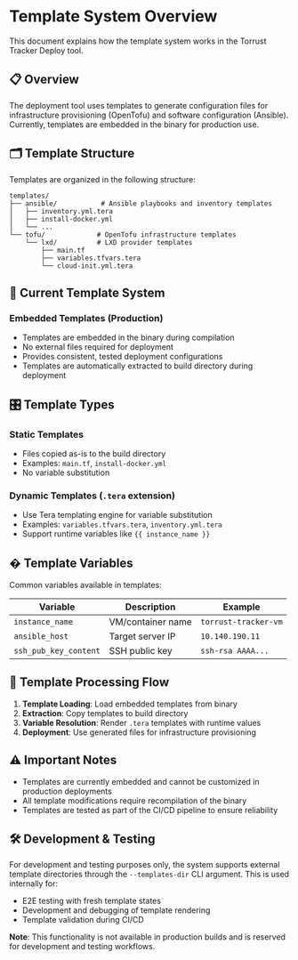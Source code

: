 # Template System Overview

This document explains how the template system works in the Torrust Tracker Deploy tool.

## 📋 Overview

The deployment tool uses templates to generate configuration files for infrastructure provisioning (OpenTofu) and software configuration (Ansible). Currently, templates are embedded in the binary for production use.

## 🗂️ Template Structure

Templates are organized in the following structure:

```text
templates/
├── ansible/           # Ansible playbooks and inventory templates
│   ├── inventory.yml.tera
│   ├── install-docker.yml
│   └── ...
└── tofu/             # OpenTofu infrastructure templates
    └── lxd/          # LXD provider templates
        ├── main.tf
        ├── variables.tfvars.tera
        └── cloud-init.yml.tera
```

## 🚀 Current Template System

### Embedded Templates (Production)

- Templates are embedded in the binary during compilation
- No external files required for deployment
- Provides consistent, tested deployment configurations
- Templates are automatically extracted to build directory during deployment

## 🎛️ Template Types

### Static Templates

- Files copied as-is to the build directory
- Examples: `main.tf`, `install-docker.yml`
- No variable substitution

### Dynamic Templates (`.tera` extension)

- Use Tera templating engine for variable substitution
- Examples: `variables.tfvars.tera`, `inventory.yml.tera`
- Support runtime variables like `{{ instance_name }}`

## � Template Variables

Common variables available in templates:

| Variable              | Description       | Example              |
| --------------------- | ----------------- | -------------------- |
| `instance_name`       | VM/container name | `torrust-tracker-vm` |
| `ansible_host`        | Target server IP  | `10.140.190.11`      |
| `ssh_pub_key_content` | SSH public key    | `ssh-rsa AAAA...`    |

## 🔄 Template Processing Flow

1. **Template Loading**: Load embedded templates from binary
2. **Extraction**: Copy templates to build directory
3. **Variable Resolution**: Render `.tera` templates with runtime values
4. **Deployment**: Use generated files for infrastructure provisioning

## ⚠️ Important Notes

- Templates are currently embedded and cannot be customized in production deployments
- All template modifications require recompilation of the binary
- Templates are tested as part of the CI/CD pipeline to ensure reliability

## 🛠️ Development & Testing

For development and testing purposes only, the system supports external template directories through the `--templates-dir` CLI argument. This is used internally for:

- E2E testing with fresh template states
- Development and debugging of template rendering
- Template validation during CI/CD

**Note**: This functionality is not available in production builds and is reserved for development and testing workflows.

